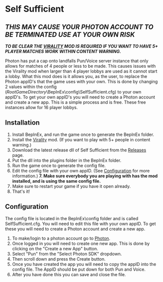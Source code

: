 # Self Sufficient
## ***THIS MAY CAUSE YOUR PHOTON ACCOUNT TO BE TERMINATED USE AT YOUR OWN RISK***

***TO BE CLEAR THE [VIRALITY](https://thunderstore.io/c/content-warning/p/MaxWasUnavailable/Virality/) MOD IS REQUIRED IF YOU WANT TO HAVE 5+ PLAYER MATCHES WORK WITHIN CONTENT WARNING.***

Photon has put a cap onto landfalls Pun/Voice server instance that only allows for matches of 4 people or less to be made.
This causes issues with the Virality mod when larger than 4 player lobbys are used as it cannot start a lobby.
What this mod does is it allows you, as the user, to replace the Photon appID's that the game uses with your own.
This is done by changing 2 values within the config (*RootGameDirectory*\BepInEx\config\SelfSufficient.cfg) to your own appID's.
To get your own appID's you will need to create a Photon account and create a new app. This is a simple process and is free.
These free instances allow for 16 player lobbys.

## Installation
1. Install BepInEx, and run the game once to generate the BepInEx folder.
2. Install the [Virality](https://thunderstore.io/c/content-warning/p/MaxWasUnavailable/Virality/) mod. (If you want to play with 5+ people in content warning.)
3. Download the latest release dll of Self Sufficient from the [Releases](https://github.com/C0mputery/SelfSufficient/releases) page.
4. Put the dll into the plugins folder in the BepInEx folder.
5. Run the game once to generate the config file.
6. Edit the config file with your own appID. (See [Configuration](#Configuration) for more information.)
**7. Make sure everybody you are playing with has the mod installed, and is using the same config file.**
8. Make sure to restart your game if you have it open already.
9. That's it!

## Configuration
The config file is located in the BepInEx\config folder and is called SelfSufficient.cfg.
You will need to edit this file with your own appID. To get these you will need to create a Photon account and create a new app.

1. To make/login to a photon account go to [Photon](https://id.photonengine.com/account/).
2. Once logged in you will need to create one new app. This is done by clicking on the "Create a new App" button.
4. Select "Pun" from the "Select Photon SDK" dropdown.
5. Then scroll down and press the Create button.
9. Once you have created the app you will need to copy the appID into the config file. The AppID should be put down for both Pun and Voice.
10. After you have done this you can save and close the file.
